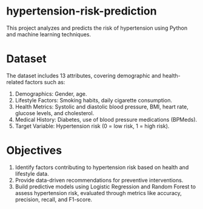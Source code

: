 # hypertension-risk-prediction
This project analyzes and predicts the risk of hypertension using Python and machine learning techniques.

# Dataset
The dataset includes 13 attributes, covering demographic and health-related factors such as:
1. Demographics: Gender, age.
2. Lifestyle Factors: Smoking habits, daily cigarette consumption.
3. Health Metrics: Systolic and diastolic blood pressure, BMI, heart rate, glucose levels, and cholesterol.
4. Medical History: Diabetes, use of blood pressure medications (BPMeds).
5. Target Variable: Hypertension risk (0 = low risk, 1 = high risk).
   
# Objectives
1. Identify factors contributing to hypertension risk based on health and lifestyle data.
2. Provide data-driven recommendations for preventive interventions.
3. Build predictive models using Logistic Regression and Random Forest to assess hypertension risk, evaluated through metrics like accuracy, precision, recall, and F1-score.
